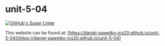 # unit-5-04

[![GitHub's Super Linter](https://github.com/daniel-pawelko-ics20/unit-5-04/workflows/GitHub's%20Super%20Linter/badge.svg)](https://github.com/daniel-pawelko-ics20/unit-5-04/actions)



This website can be found at: [https://daniel-pawelko-ics20.github.io/unit-5-04](https://daniel-pawelko-ics20.github.io/unit-5-04)
